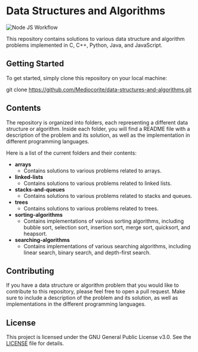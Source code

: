 # Data Structures and Algorithms

![Node JS Workflow](https://github.com/Mediocorite/data-struct-prac>/actions/workflows/node.js.yml/badge.svg)

This repository contains solutions to various data structure and algorithm problems implemented in C, C++, Python, Java, and JavaScript.

## Getting Started

To get started, simply clone this repository on your local machine:

git clone https://github.com/Mediocorite/data-structures-and-algorithms.git

## Contents

The repository is organized into folders, each representing a different data structure or algorithm. Inside each folder, you will find a README file with a description of the problem and its solution, as well as the implementation in different programming languages.

Here is a list of the current folders and their contents:

- **arrays**
  - Contains solutions to various problems related to arrays.
- **linked-lists**
  - Contains solutions to various problems related to linked lists.
- **stacks-and-queues**
  - Contains solutions to various problems related to stacks and queues.
- **trees**
  - Contains solutions to various problems related to trees.
- **sorting-algorithms**
  - Contains implementations of various sorting algorithms, including bubble sort, selection sort, insertion sort, merge sort, quicksort, and heapsort.
- **searching-algorithms**
  - Contains implementations of various searching algorithms, including linear search, binary search, and depth-first search.

## Contributing

If you have a data structure or algorithm problem that you would like to contribute to this repository, please feel free to open a pull request. Make sure to include a description of the problem and its solution, as well as implementations in the different programming languages.

## License

This project is licensed under the GNU General Public License v3.0. See the [LICENSE](LICENSE) file for details.
